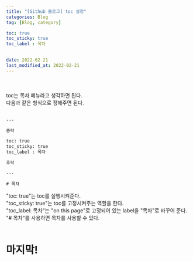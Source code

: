 ```yaml
---
title: "[Github 블로그] toc 설정"
categories: Blog
tag: [Blog, category]

toc: true
toc_sticky: true
toc_label : 목차

 
date: 2022-02-21
last_modified_at: 2022-02-21
---
```

<br><br>
toc는 목차 메뉴라고 생각하면 된다.<br>
다음과 같은 형식으로 정해주면 된다.<br>
<br>
```html
---

중략

toc: true
toc_sticky: true
toc_label : 목차

후략

---

# 목차

```
"toc: true"는 toc를 실행시켜준다.<br>
"toc_sticky: true"는 toc를 고정시켜주는 역할을 한다.<br>
"toc_label: 목차"는 "on this page"로 고정되어 있는 label을 "목차"로 바꾸어 준다.<br>
"# 목차"를 사용하면 목차를 사용할 수 있다.<br>
<br>

# 마지막!